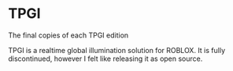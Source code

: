# TPGI
The final copies of each TPGI edition

TPGI is a realtime global illumination solution for ROBLOX. It is fully discontinued, however I felt like releasing it as open source.
